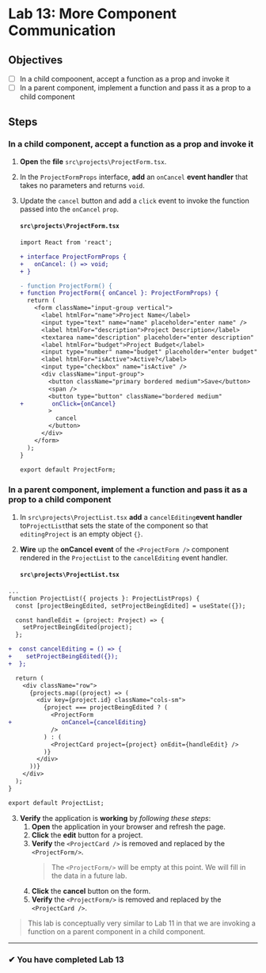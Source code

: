 # Lab 13: More Component Communication

## Objectives

- [ ] In a child compoonent, accept a function as a prop and invoke it
- [ ] In a parent component, implement a function and pass it as a prop to a child component

## Steps

### In a child component, accept a function as a prop and invoke it

1. **Open** the **file** `src\projects\ProjectForm.tsx`.
2. In the `ProjectFormProps` interface, **add** an `onCancel` **event handler** that takes no parameters and returns `void`.
3. Update the `cancel` button and add a `click` event to invoke the function passed into the `onCancel` `prop`.

   #### `src\projects\ProjectForm.tsx`

   ```diff
   import React from 'react';

   + interface ProjectFormProps {
   +   onCancel: () => void;
   + }

   - function ProjectForm() {
   + function ProjectForm({ onCancel }: ProjectFormProps) {
     return (
       <form className="input-group vertical">
         <label htmlFor="name">Project Name</label>
         <input type="text" name="name" placeholder="enter name" />
         <label htmlFor="description">Project Description</label>
         <textarea name="description" placeholder="enter description" />
         <label htmlFor="budget">Project Budget</label>
         <input type="number" name="budget" placeholder="enter budget" />
         <label htmlFor="isActive">Active?</label>
         <input type="checkbox" name="isActive" />
         <div className="input-group">
           <button className="primary bordered medium">Save</button>
           <span />
           <button type="button" className="bordered medium"
   +        onClick={onCancel}
           >
             cancel
           </button>
         </div>
       </form>
     );
   }

   export default ProjectForm;
   ```

### In a parent component, implement a function and pass it as a prop to a child component

1. In `src\projects\ProjectList.tsx` **add** a `cancelEditing`**event handler** to`ProjectList`that sets the state of the component so that `editingProject` is an empty object `{}`.
2. **Wire** up the **onCancel** **event** of the `<ProjectForm />` component rendered in the `ProjectList` to the `cancelEditing` event handler.

   #### `src\projects\ProjectList.tsx`

```diff
...
function ProjectList({ projects }: ProjectListProps) {
  const [projectBeingEdited, setProjectBeingEdited] = useState({});

  const handleEdit = (project: Project) => {
    setProjectBeingEdited(project);
  };

+  const cancelEditing = () => {
+    setProjectBeingEdited({});
+  };

  return (
    <div className="row">
      {projects.map((project) => (
        <div key={project.id} className="cols-sm">
          {project === projectBeingEdited ? (
            <ProjectForm
+              onCancel={cancelEditing}
            />
          ) : (
            <ProjectCard project={project} onEdit={handleEdit} />
          )}
        </div>
      ))}
    </div>
  );
}

export default ProjectList;
```

3. **Verify** the application is **working** by _following these steps_:
   1. **Open** the application in your browser and refresh the page.
   2. **Click** the **edit** button for a project.
   3. **Verify** the `<ProjectCard />` is removed and replaced by the `<ProjectForm/>`.
      > The `<ProjectForm/>` will be empty at this point. We will fill in the data in a future lab.
   4. **Click** the **cancel** button on the form.
   5. **Verify** the `<ProjectForm/>` is removed and replaced by the `<ProjectCard />`.

> This lab is conceptually very similar to Lab 11 in that we are invoking a function on a parent component in a child component.

---

### &#10004; You have completed Lab 13
